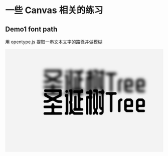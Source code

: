 # 一些 Canvas 相关的练习

## Demo1 font path

用 opentype.js 提取一串文本文字的路径并做模糊

![font path](./public/img/font-path.jpg "font path")